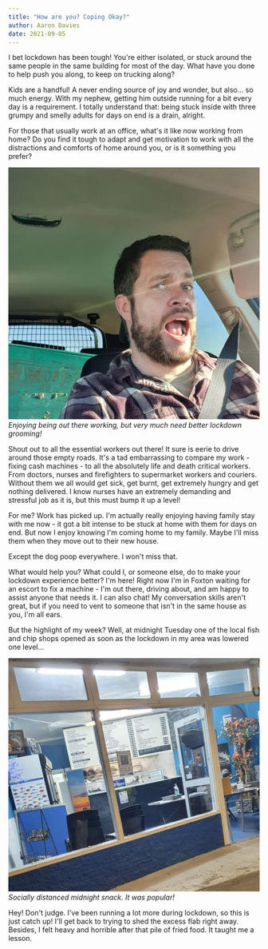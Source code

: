 ```yaml
---
title: "How are you? Coping Okay?"
author: Aaron Davies
date: 2021-09-05
---
```


I bet lockdown has been tough! You're either isolated, or stuck around the same people in the same building for most of the day. What have you done to help push you along, to keep on trucking along?

Kids are a handful! A never ending source of joy and wonder, but also… so much energy. With my nephew, getting him outside running for a bit every day is a requirement. I totally understand that: being stuck inside with three grumpy and smelly adults for days on end is a drain, alright.

For those that usually work at an office, what's it like now working from home? Do you find it tough to adapt and get motivation to work with all the distractions and comforts of home around you, or is it something you prefer?

[![slicegone.](/media/images/blog/haircut.jpg)](/media/images/blog/haircut.jpg)
_Enjoying being out there working, but very much need better lockdown grooming!_

Shout out to all the essential workers out there! It sure is eerie to drive around those empty roads. It's a tad embarrassing to compare my work - fixing cash machines - to all the absolutely life and death critical workers. From doctors, nurses and firefighters to supermarket workers and couriers. Without them we all would get sick, get burnt, get extremely hungry and get nothing delivered. I know nurses have an extremely demanding and stressful job as it is, but this must bump it up a level!

For me? Work has picked up. I'm actually really enjoying having family stay with me now - it got a bit intense to be stuck at home with them for days on end. But now I enjoy knowing I'm coming home to my family. Maybe I'll miss them when they move out to their new house.

Except the dog poop everywhere. I won't miss that.

What would help you? What could I, or someone else, do to make your lockdown experience better? I'm here! Right now I'm in Foxton waiting for an escort to fix a machine - I'm out there, driving about, and am happy to assist anyone that needs it. I can also chat! My conversation skills aren't great, but if you need to vent to someone that isn't in the same house as you, I'm all ears.

But the highlight of my week? Well, at midnight Tuesday one of the local fish and chip shops opened as soon as the lockdown in my area was lowered one level…

[![slicegone.](/media/images/blog/midnightsnack.jpg)](/media/images/blog/midnightsnack.jpg)
_Socially distanced midnight snack. It was popular!_

Hey! Don't judge. I’ve been running a lot more during lockdown, so this is just catch up! I'll get back to trying to shed the excess flab right away. Besides, I felt heavy and horrible after that pile of fried food. It taught me a lesson.
